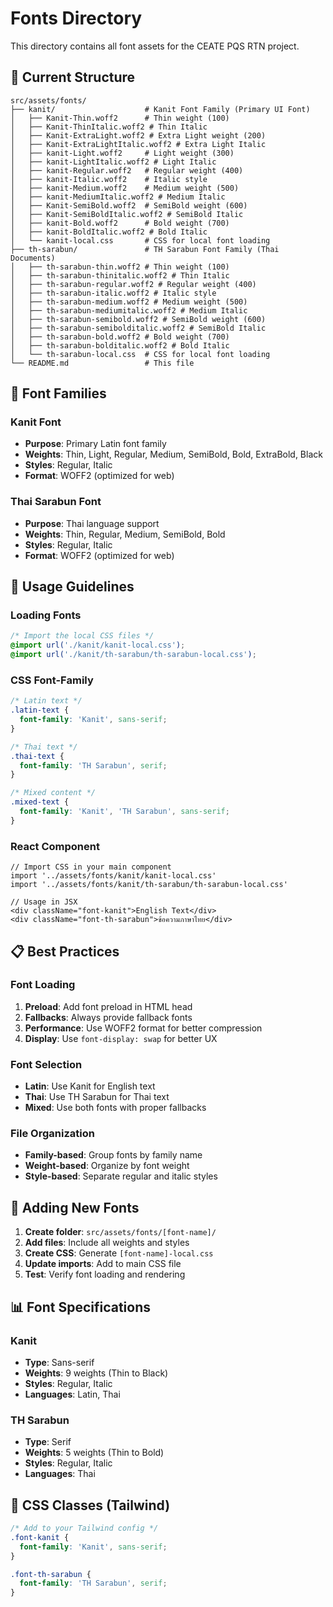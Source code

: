 # Fonts Directory

This directory contains all font assets for the CEATE PQS RTN project.

## 📁 Current Structure

```
src/assets/fonts/
├── kanit/                    # Kanit Font Family (Primary UI Font)
│   ├── Kanit-Thin.woff2      # Thin weight (100)
│   ├── Kanit-ThinItalic.woff2 # Thin Italic
│   ├── Kanit-ExtraLight.woff2 # Extra Light weight (200)
│   ├── Kanit-ExtraLightItalic.woff2 # Extra Light Italic
│   ├── kanit-Light.woff2     # Light weight (300)
│   ├── kanit-LightItalic.woff2 # Light Italic
│   ├── kanit-Regular.woff2   # Regular weight (400)
│   ├── kanit-Italic.woff2    # Italic style
│   ├── kanit-Medium.woff2    # Medium weight (500)
│   ├── kanit-MediumItalic.woff2 # Medium Italic
│   ├── Kanit-SemiBold.woff2  # SemiBold weight (600)
│   ├── Kanit-SemiBoldItalic.woff2 # SemiBold Italic
│   ├── kanit-Bold.woff2      # Bold weight (700)
│   ├── kanit-BoldItalic.woff2 # Bold Italic
│   └── kanit-local.css       # CSS for local font loading
├── th-sarabun/               # TH Sarabun Font Family (Thai Documents)
│   ├── th-sarabun-thin.woff2 # Thin weight (100)
│   ├── th-sarabun-thinitalic.woff2 # Thin Italic
│   ├── th-sarabun-regular.woff2 # Regular weight (400)
│   ├── th-sarabun-italic.woff2 # Italic style
│   ├── th-sarabun-medium.woff2 # Medium weight (500)
│   ├── th-sarabun-mediumitalic.woff2 # Medium Italic
│   ├── th-sarabun-semibold.woff2 # SemiBold weight (600)
│   ├── th-sarabun-semibolditalic.woff2 # SemiBold Italic
│   ├── th-sarabun-bold.woff2 # Bold weight (700)
│   ├── th-sarabun-bolditalic.woff2 # Bold Italic
│   └── th-sarabun-local.css  # CSS for local font loading
└── README.md                 # This file
```

## 🎯 Font Families

### Kanit Font
- **Purpose**: Primary Latin font family
- **Weights**: Thin, Light, Regular, Medium, SemiBold, Bold, ExtraBold, Black
- **Styles**: Regular, Italic
- **Format**: WOFF2 (optimized for web)

### Thai Sarabun Font
- **Purpose**: Thai language support
- **Weights**: Thin, Regular, Medium, SemiBold, Bold
- **Styles**: Regular, Italic
- **Format**: WOFF2 (optimized for web)

## 🔧 Usage Guidelines

### Loading Fonts
```css
/* Import the local CSS files */
@import url('./kanit/kanit-local.css');
@import url('./kanit/th-sarabun/th-sarabun-local.css');
```

### CSS Font-Family
```css
/* Latin text */
.latin-text {
  font-family: 'Kanit', sans-serif;
}

/* Thai text */
.thai-text {
  font-family: 'TH Sarabun', serif;
}

/* Mixed content */
.mixed-text {
  font-family: 'Kanit', 'TH Sarabun', sans-serif;
}
```

### React Component
```tsx
// Import CSS in your main component
import '../assets/fonts/kanit/kanit-local.css'
import '../assets/fonts/kanit/th-sarabun/th-sarabun-local.css'

// Usage in JSX
<div className="font-kanit">English Text</div>
<div className="font-th-sarabun">ข้อความภาษาไทย</div>
```

## 📋 Best Practices

### Font Loading
1. **Preload**: Add font preload in HTML head
2. **Fallbacks**: Always provide fallback fonts
3. **Performance**: Use WOFF2 format for better compression
4. **Display**: Use `font-display: swap` for better UX

### Font Selection
- **Latin**: Use Kanit for English text
- **Thai**: Use TH Sarabun for Thai text
- **Mixed**: Use both fonts with proper fallbacks

### File Organization
- **Family-based**: Group fonts by family name
- **Weight-based**: Organize by font weight
- **Style-based**: Separate regular and italic styles

## 🚀 Adding New Fonts

1. **Create folder**: `src/assets/fonts/[font-name]/`
2. **Add files**: Include all weights and styles
3. **Create CSS**: Generate `[font-name]-local.css`
4. **Update imports**: Add to main CSS file
5. **Test**: Verify font loading and rendering

## 📊 Font Specifications

### Kanit
- **Type**: Sans-serif
- **Weights**: 9 weights (Thin to Black)
- **Styles**: Regular, Italic
- **Languages**: Latin, Thai

### TH Sarabun
- **Type**: Serif
- **Weights**: 5 weights (Thin to Bold)
- **Styles**: Regular, Italic
- **Languages**: Thai

## 🎨 CSS Classes (Tailwind)

```css
/* Add to your Tailwind config */
.font-kanit {
  font-family: 'Kanit', sans-serif;
}

.font-th-sarabun {
  font-family: 'TH Sarabun', serif;
}
```
